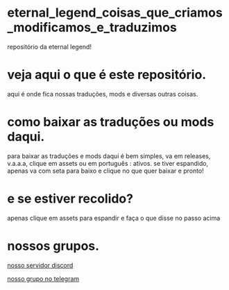 ﻿# eternal_legend_coisas_que_criamos_modificamos_e_traduzimos
repositório da eternal legend!

# veja aqui o que é este repositório.

aqui é onde fica nossas  traduções, mods e diversas outras coisas.

# como baixar as traduções ou mods daqui.

para baixar  as traduções e mods daqui é bem simples, va em releases, v.a.a.a, clique em assets ou em português : ativos. se tiver espandido, apenas va com seta para baixo e clique no que quer baixar e pronto!

# e se estiver recolido?

apenas clique em assets para espandir e faça o que disse no passo acima

# nossos grupos.


[nosso servidor discord](https://discord.gg/N9C5FMzvmx)

[nosso grupo no telegram](https://t.me/joinchat/SQmqQMZJyyvMpbFY)